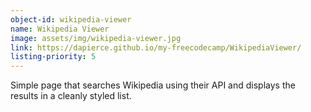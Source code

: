 ```yaml
---
object-id: wikipedia-viewer
name: Wikipedia Viewer
image: assets/img/wikipedia-viewer.jpg
link: https://dapierce.github.io/my-freecodecamp/WikipediaViewer/
listing-priority: 5
---
```


Simple page that searches Wikipedia using their API and displays the results in a cleanly styled list.
